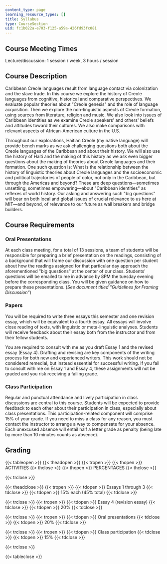 ```yaml
---
content_type: page
learning_resource_types: []
title: Syllabus
type: CourseSection
uid: fc1b022a-e703-f125-a59a-426fd93fc081
---
```


Course Meeting Times
--------------------

Lecture/discussion: 1 session / week, 3 hours / session

Course Description
------------------

Caribbean Creole languages result from language contact via colonization and the slave trade. In this course we explore the history of Creole languages from cognitive, historical and comparative perspectives. We evaluate popular theories about "Creole genesis" and the role of language acquisition. Then we explore the non-linguistic aspects of Creole formation, using sources from literature, religion and music. We also look into issues of Caribbean identities as we examine Creole speakers' and others' beliefs and attitudes toward their cultures. We also make comparisons with relevant aspects of African-American culture in the U.S.

Throughout our explorations, Haitian Creole (my native language) will provide bench marks as we ask challenging questions both about the Creole languages of the Caribbean and about their history. We will also use the history of Haiti and the making of this history as we ask even bigger questions about the making of theories about Creole languages and their formation. One such question is: What is the relationship between the history of linguistic theories about Creole languages and the socioeconomic and political trajectories of people of color, not only in the Caribbean, but through the Americas and beyond? These are deep questions—sometimes unsettling, sometimes empowering—about "Caribbean identities" as reflexes of world history. Our asking and answering such "big questions" will bear on both local and global issues of crucial relevance to us here at MIT—and beyond, of relevance to our future as wall breakers and bridge builders.

Course Requirements
-------------------

### Oral Presentations

At each class meeting, for a total of 13 sessions, a team of students will be responsible for preparing a brief presentation on the readings, consisting of a background that will frame our discussion with one question per student about how the readings assigned for that particular day approach the aforementioned "big questions" at the center of our class. Students' questions will be emailed to me in advance by 8PM the tuesday evening before the corresponding class. You will be given guidance on how to prepare these presentations. (_See document titled "Guidelines for Framing Discussion"_)

### Papers

You will be required to write three essays this semester and one revision essay, which will be equivalent to a fourth essay. All essays will involve close reading of texts, with linguistic or meta-linguistic analyses. Students will receive feedback about their essay both from the instructor and from their fellow students.

You are required to consult with me as you draft Essay 1 and the revised essay (Essay 4). Drafting and revising are key components of the writing process for both new and experienced writers. This work should not be considered remedial, but instead essential for successful writing. If you fail to consult with me on Essay 1 and Essay 4, these assignments will not be graded and you risk receiving a failing grade. 

### Class Participation

Regular and punctual attendance and lively participation in class discussions are central to this course. Students will be expected to provide feedback to each other about their participation in class, especially about class presentations. This participation-related component will comprise 15% of your grade. If you need to miss a class for any reason, you must contact the instructor to arrange a way to compensate for your absence. Each unexcused absence will entail half a letter grade as penalty (being late by more than 10 minutes counts as absence).

Grading
-------

{{< tableopen >}}
{{< theadopen >}}
{{< tropen >}}
{{< thopen >}}
ACTIVITIES
{{< thclose >}}
{{< thopen >}}
PERCENTAGES
{{< thclose >}}

{{< trclose >}}

{{< theadclose >}}
{{< tropen >}}
{{< tdopen >}}
Essays 1 through 3
{{< tdclose >}}
{{< tdopen >}}
15% each (45% total)
{{< tdclose >}}

{{< trclose >}}
{{< tropen >}}
{{< tdopen >}}
Essay 4 (revision essay)
{{< tdclose >}}
{{< tdopen >}}
20%
{{< tdclose >}}

{{< trclose >}}
{{< tropen >}}
{{< tdopen >}}
Oral presentations
{{< tdclose >}}
{{< tdopen >}}
20%
{{< tdclose >}}

{{< trclose >}}
{{< tropen >}}
{{< tdopen >}}
Class participation
{{< tdclose >}}
{{< tdopen >}}
15%
{{< tdclose >}}

{{< trclose >}}

{{< tableclose >}}